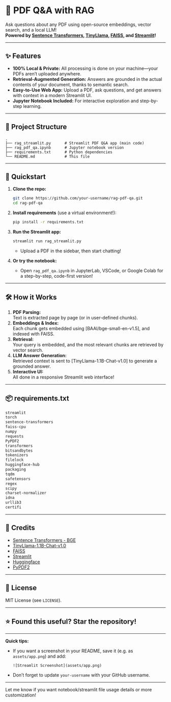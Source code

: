 
# 🦙 PDF Q&A with RAG

Ask questions about any PDF using open-source embeddings, vector search, and a local LLM!  
**Powered by [Sentence Transformers](https://huggingface.co/BAAI/bge-small-en-v1.5), [TinyLlama](https://huggingface.co/TinyLlama/TinyLlama-1.1B-Chat-v1.0), [FAISS](https://github.com/facebookresearch/faiss), and [Streamlit](https://streamlit.io/)!**

---

## ✨ Features

- **100% Local & Private:** All processing is done on your machine—your PDFs aren’t uploaded anywhere.
- **Retrieval-Augmented Generation:** Answers are grounded in the actual contents of your document, thanks to semantic search.
- **Easy-to-Use Web App:** Upload a PDF, ask questions, and get answers with context in a modern Streamlit UI.
- **Jupyter Notebook Included:** For interactive exploration and step-by-step learning.

---

## 📁 Project Structure

```
.
├── rag_streamlit.py      # Streamlit PDF Q&A app (main code)
├── rag_pdf_qa.ipynb      # Jupyter notebook version
├── requirements.txt      # Python dependencies
└── README.md             # This file
```

---

## 🚀 Quickstart

1. **Clone the repo:**
    ```bash
    git clone https://github.com/your-username/rag-pdf-qa.git
    cd rag-pdf-qa
    ```

2. **Install requirements** (use a virtual environment!):
    ```bash
    pip install -r requirements.txt
    ```

3. **Run the Streamlit app:**
    ```bash
    streamlit run rag_streamlit.py
    ```

    - Upload a PDF in the sidebar, then start chatting!

4. **Or try the notebook:**
    - Open `rag_pdf_qa.ipynb` in JupyterLab, VSCode, or Google Colab for a step-by-step, code-first version!

---

## 🛠️ How it Works

1. **PDF Parsing:**  
   Text is extracted page by page (or in user-defined chunks).
2. **Embeddings & Index:**  
   Each chunk gets embedded using [BAAI/bge-small-en-v1.5], and indexed with FAISS.
3. **Retrieval:**  
   Your query is embedded, and the most relevant chunks are retrieved by vector search.
4. **LLM Answer Generation:**  
   Retrieved context is sent to [TinyLlama-1.1B-Chat-v1.0] to generate a grounded answer.
5. **Interactive UI:**  
   All done in a responsive Streamlit web interface!

---

## 📦 requirements.txt

```txt
streamlit
torch
sentence-transformers
faiss-cpu
numpy
requests
PyPDF2
transformers
bitsandbytes
tokenizers
filelock
huggingface-hub
packaging
tqdm
safetensors
regex
scipy
charset-normalizer
idna
urllib3
certifi
```

---

## 📝 Credits

- [Sentence Transformers - BGE](https://huggingface.co/BAAI/bge-small-en-v1.5)
- [TinyLlama-1.1B-Chat-v1.0](https://huggingface.co/TinyLlama/TinyLlama-1.1B-Chat-v1.0)
- [FAISS](https://github.com/facebookresearch/faiss)
- [Streamlit](https://streamlit.io/)
- [Huggingface](https://huggingface.co/)
- [PyPDF2](https://pypdf2.readthedocs.io/)

---

## 📄 License

MIT License (see `LICENSE`).

---

## ⭐️ Found this useful? Star the repository!

---

**Quick tips:**
- If you want a screenshot in your README, save it (e.g. as `assets/app.png`) and add:

  `![Streamlit Screenshot](assets/app.png)`

- Don’t forget to update `your-username` with your GitHub username.

---

Let me know if you want notebook/streamlit file usage details or more customization!